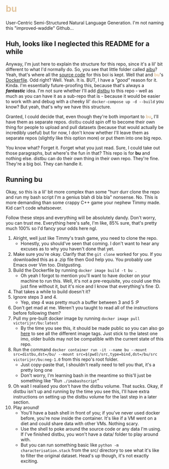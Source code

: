 # <span style="color:#e3c59e">bu</span>
User-Centric Semi-Structured Natural Language Generation. I'm not naming this "improved-waddle" Github...

## Huh, looks like I neglected this README for a while
Anyway, I'm just here to explain the structure for this repo, since it's a lil' bit different to what I'd normally do. So, you see that little folder called [aibu](aibu/)? Yeah, that's where all the [source code](aibu/src) for this boi is kept. Well that and <span style="color:#e3c59e">**bu**</span>'s [Dockerfile](aibu/Dockerfile). Odd right? Well. Yeah. It is. BUT, I have a _"good"_ reason for it. Kinda. I'm essentially future-proofing this, because that's always a **_fantastic_** idea. I'm not sure whether I'll add [distbu](https://github.com/VictorIJnr/distbu) to this repo - well as much as you can have it as a sub-repo that is - because it would be easier to work with and debug with a cheeky lil' `docker-compose up -d --build` you know? But yeah, that's why we have this structure.  

Granted, I could decide that, even though they're both important to <span style="color:#e3c59e">**bu**</span>, I'll have them as separate repos. <span style="color:#333">distbu</span> could spin off to become their own thing for people to upload and pull datasets (because that would actually be incredibly useful) but for now, I don't know whether I'll leave them as separate repos (slightly like this option more) or put them into one big repo. 

You know what? Forget it. Forget what you just read. Sure, I could take out those paragraphs, but where's the fun in that? This repo is for **bu** and nothing else. distbu can do their own thing in their own repo. They're fine. They're a big boi. They can handle it.

## Running bu
Okay, so this is a lil' bit more complex than some "hurr durr clone the repo and run my bash script I'm a genius blah di bla bla" nonsense. No. This is more demanding than some crappy C++ game your nephew Timmy made. Kid can't code whatsoever.  

Follow these steps and everything will be absolutely dandy. Don't worry, you can trust me. Everything here's safe, I'm like, 85% sure, that's pretty much 100% so I'd fancy your odds here ngl. 
1. Alright, well just like Timmy's trash game, you need to clone the repo.
   + Honestly, you should've seen that coming. I don't want to hear any excuses as to why you haven't done that yet.
2. Make sure you're okay. Clarify that the `git clone` worked for you. If you downloaded this as a .zip file then God help you. You probably use Emacs over Vim too. Distgusting. 
3. Build the Dockerfile by running `docker image build -t bu .`
   + Oh yeah I forgot to mention you'll want to have docker on your machine to run this. Well, it's not a pre-requisite, you could use this just fine without it, but it's nice and I know that everything's fine :D.
4. That takes a while to build doesn't it?  
5. Ignore steps 3 and 4.
   + Yep, step 4 was pretty much a buffer between 3 and 5 :P
6. Don't get mad at me. Weren't you taught to read all of the instructions before following them?
7. Pull my pre-built docker image by running `docker image pull victorijnr/bu:latest`
   + By the time you see this, it should be made public so you can also go [here](https://cloud.docker.com/repository/docker/victorijnr/bu/tags) to see all the different image tags. Just stick to the latest one imo, older builds may not be compatible with the current state of this repo.
8. Run the command `docker container run -it --name bu --mount src=distbu,dst=/bu/ --mount src=$(pwd)/src,type=bind,dst=/bu/src victorijnr/bu:neg-1.0` from this repo's root folder.
    + Just copy-paste that, I shouldn't really need to tell you that, it's a pretty long one
    + Don't worry, I'm learning bash in the meantime so this'll just be something like "Run `./imabashscript`"
9. Oh wait I realised you don't have the distbu volume. That sucks. Okay, if distbu isn't up and running by the time you see this, I'll have extra instructions on setting up the distbu volume for the last step in a later section.
10. Play around!
    + You'll have a bash shell in front of you; if you've never used docker before, you're now inside the container. It's like if a VM went on a diet and could share data with other VMs. Nothing scary.
    + Use the shell to poke around the source code or any data I'm using. If I've finished distbu, you won't have a data/ folder to play around with.
    + But you can run something basic like `python -m characterisation.stack` from the src/ directory to see what it's like to filter the original dataset. Head's up though, it's not exactly exciting.
